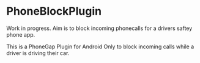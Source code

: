 PhoneBlockPlugin
================

Work in progress. Aim is to block incoming phonecalls for a drivers saftey phone app.

This is a PhoneGap Plugin for Android Only to block incoming calls while a driver is driving their car.
